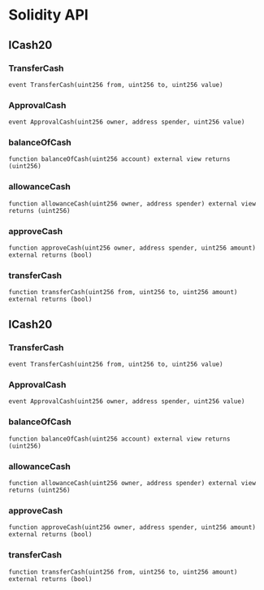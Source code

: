 # Solidity API

## ICash20

### TransferCash

```solidity
event TransferCash(uint256 from, uint256 to, uint256 value)
```

### ApprovalCash

```solidity
event ApprovalCash(uint256 owner, address spender, uint256 value)
```

### balanceOfCash

```solidity
function balanceOfCash(uint256 account) external view returns (uint256)
```

### allowanceCash

```solidity
function allowanceCash(uint256 owner, address spender) external view returns (uint256)
```

### approveCash

```solidity
function approveCash(uint256 owner, address spender, uint256 amount) external returns (bool)
```

### transferCash

```solidity
function transferCash(uint256 from, uint256 to, uint256 amount) external returns (bool)
```

## ICash20

### TransferCash

```solidity
event TransferCash(uint256 from, uint256 to, uint256 value)
```

### ApprovalCash

```solidity
event ApprovalCash(uint256 owner, address spender, uint256 value)
```

### balanceOfCash

```solidity
function balanceOfCash(uint256 account) external view returns (uint256)
```

### allowanceCash

```solidity
function allowanceCash(uint256 owner, address spender) external view returns (uint256)
```

### approveCash

```solidity
function approveCash(uint256 owner, address spender, uint256 amount) external returns (bool)
```

### transferCash

```solidity
function transferCash(uint256 from, uint256 to, uint256 amount) external returns (bool)
```


